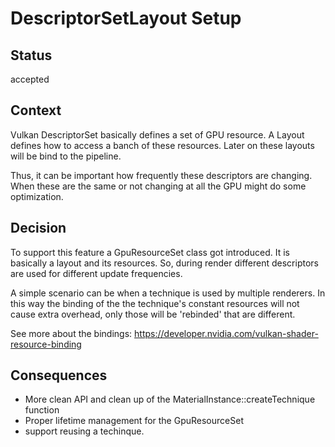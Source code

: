 # DescriptorSetLayout Setup

## Status

accepted

## Context

Vulkan DescriptorSet basically defines a set of GPU resource. A Layout defines how to access a banch of these resources. Later on 
these layouts will be bind to the pipeline. 

Thus, it can be important how frequently these descriptors are changing. When these are the same or not changing at all the GPU might do some optimization. 
## Decision

To support this feature a GpuResourceSet class got introduced. It is basically a layout and its resources. So, during render different
descriptors are used for different update frequencies. 

A simple scenario can be when a technique is used by multiple renderers. In this way the binding of the the technique's constant resources will not cause extra overhead, only those will be 'rebinded' that are different.

See more about the bindings: https://developer.nvidia.com/vulkan-shader-resource-binding
## Consequences

- More clean API and clean up of the MaterialInstance::createTechnique function
- Proper lifetime management for the GpuResourceSet
- support reusing a techinque.
